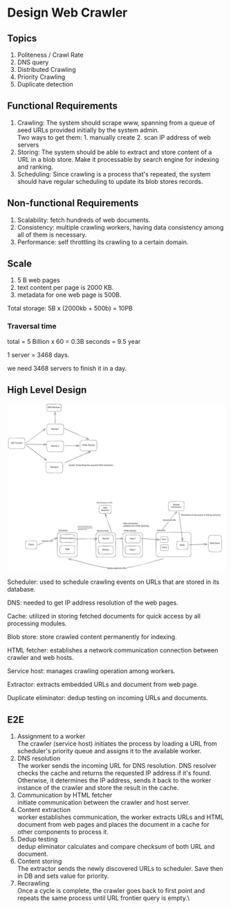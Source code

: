 # Design Web Crawler

## Topics

1. Politeness / Crawl Rate
2. DNS query
3. Distributed Crawling
4. Priority Crawling
5. Duplicate detection

## Functional Requirements

1. Crawling: The system should scrape www, spanning from a queue of seed URLs provided initially by the system admin.\
   Two ways to get them: 1. manually create 2. scan IP address of web servers
2. Storing: The system should be able to extract and store content of a URL in a blob store. Make it processable by search engine for indexing and ranking.
3. Scheduling: Since crawling is a process that's repeated, the system should have regular scheduling to update its blob stores records.

## Non-functional Requirements

1. Scalability: fetch hundreds of web documents.
2. Consistency: multiple crawling workers, having data consistency among all of them is necessary.
3. Performance: self throttling its crawling to a certain domain.

## Scale

1. 5 B web pages
2. text content per page is 2000 KB.
3. metadata for one web page is 500B.

Total storage: 5B x (2000kb + 500b) = 10PB

### Traversal time

total = 5 Billion x 60 = 0.3B seconds = 9.5 year

1 server = 3468 days.

we need 3468 servers to finish it in a day.

## High Level Design

<img src="../../.gitbook/assets/file.excalidraw (14).svg" alt="" class="gitbook-drawing">

Scheduler: used to schedule crawling events on URLs that are stored in its database.

DNS: needed to get IP address resolution of the web pages.

Cache: utilized in storing fetched documents for quick access by all processing modules.

Blob store: store crawled content permanently for indexing.

HTML fetcher: establishes a network communication connection between crawler and web hosts.

Service host: manages crawling operation among workers.

Extractor: extracts embedded URLs and document from web page.

Duplicate eliminator: dedup testing on incoming URLs and documents.

## E2E

1. Assignment to a worker\
   The crawler (service host) initiates the process by loading a URL from scheduler's priority queue and assigns it to the available worker.
2. DNS resolution\
   The worker sends the incoming URL for DNS resolution. DNS resolver checks the cache and returns the requested IP address if it's found. Otherwise, it determines the IP address, sends it back to the worker instance of the crawler and store the result in the cache.
3. Communication by HTML fetcher\
   initiate communication between the crawler and host server.
4. Content extraction\
   worker establishes communication, the worker extracts URLs and HTML document from web pages and places the document in a cache for other components to process it.
5. Dedup testing\
   dedup eliminator calculates and compare checksum of both URL and document.
6. Content storing\
   The extractor sends the newly discovered URLs to scheduler. Save then in DB and sets value for priority.
7. Recrawling\
   Once a cycle is complete, the crawler goes back to first point and repeats the same process until URL frontier query is empty.\
